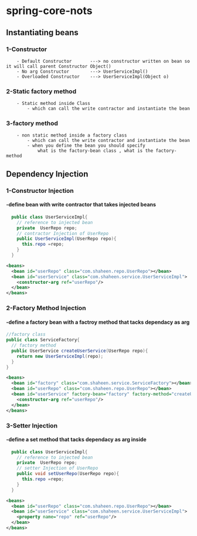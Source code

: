 # spring-core-nots
## Instantiating beans
###	1-Constructor
  		- Default Constructor    	---> no constructor written on bean so it will call parent Constructor Object()
  		- No arg Constructor 		---> UserServiceImpl()
  		- Overloaded Constructor 	---> UserServiceImpl(Object o)

###	2-Static factory method
  		- Static method inside Class
  			- which can call the write contractor and instantiate the bean
###	3-factory method
  		- non static method inside a factory class
  			- which can call the write contractor and instantiate the bean
  			- when you define the bean you should specify
  				what is the factory-bean class , what is the factory-method
## Dependency Injection
### 1-Constructor Injection
####  -define bean with write contractor that takes injected beans
```java
  public class UserServiceImpl{
    // reference to injected bean
    private  UserRepo repo;
    // contractor Injection of UserRepo
    public UserServiceImpl(UserRepo repo){
      this.repo =repo;
    }
  }
```
```xml
<beans>
  <bean id="userRepo" class="com.shaheen.repo.UserRepo"></bean>
  <bean id="userService" class="com.shaheen.service.UserServiceImpl">
    <constructor-arg ref="userRepo"/>
  </bean>
</beans>
```
### 2-Factory Method Injection
#### -define a factory bean with a factroy method that tacks dependacy as arg 
```java
//factory class
public class ServiceFactory{
  // factory method
  public UserService createUserService(UserRepo repo){
    return new UserServiceImpl(repo);
  }
}
```
```xml
<beans>
  <bean id="factory" class="com.shaheen.service.ServiceFactory"></bean>
  <bean id="userRepo" class="com.shaheen.repo.UserRepo"></bean>
  <bean id="userService" factory-bean="factory" factory-method="createUserService">
    <constructor-arg ref="userRepo"/>
  </bean>
</beans>
```
### 3-Setter Injection
#### -define a set method that tacks dependacy as arg inside
```java
  public class UserServiceImpl{
    // reference to injected bean
    private  UserRepo repo;
    // setter Injection of UserRepo
    public void setUserRepo(UserRepo repo){
      this.repo =repo;
    }
  }
```
```xml
<beans>
  <bean id="userRepo" class="com.shaheen.repo.UserRepo"></bean>
  <bean id="userService" class="com.shaheen.service.UserServiceImpl">
    <property name="repo" ref="userRepo"/>
  </bean>
</beans>
```